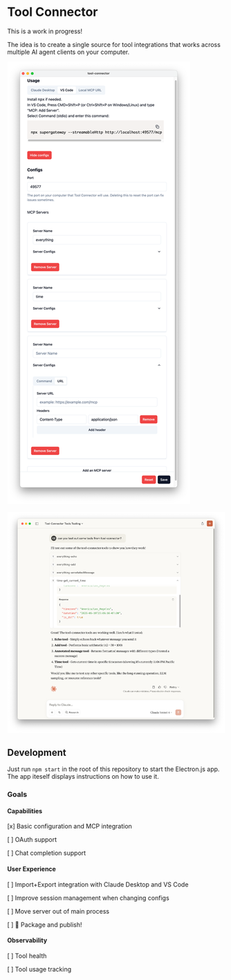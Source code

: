 # Tool Connector

This is a work in progress!

The idea is to create a single source for tool integrations that works across multiple AI agent clients on your computer.

![Tool Connector UI](./assets/tool-connector-1.png)

![Claude Desktop using Tool Connector](./assets/claude-desktop-1.png)

## Development

Just run `npm start` in the root of this repository to start the Electron.js app. The app iteself displays instructions on how to use it.

### Goals

#### Capabilities

[x] Basic configuration and MCP integration

[ ] OAuth support

[ ] Chat completion support

#### User Experience

[ ] Import+Export integration with Claude Desktop and VS Code

[ ] Improve session management when changing configs

[ ] Move server out of main process

[ ] 🚀 Package and publish!

#### Observability

[ ] Tool health

[ ] Tool usage tracking
